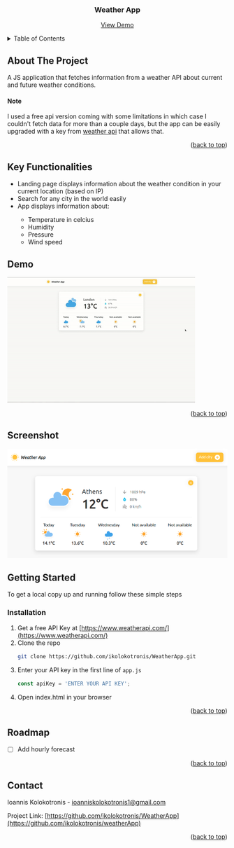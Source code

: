 <div id="top"></div>

<h3 align="center">Weather App</h3>

  <p align="center">
    <a href="#demo">View Demo</a>
  </p>
</div>



<!-- TABLE OF CONTENTS -->
<details>
  <summary>Table of Contents</summary>
  <ol>
    <li>
      <a href="#about-the-project">About The Project</a>
    </li>
    <li>
      <a href="#key-functionalities">Key Functionalities</a>
    </li>
    <li>
      <a href="#getting-started">Getting Started</a>
      <ul>
        <li><a href="#installation">Installation</a></li>
      </ul>
    </li>
    <li><a href="#roadmap">Roadmap</a></li>
    <li><a href="#contact">Contact</a></li>
  </ol>
</details>



<!-- ABOUT THE PROJECT -->
## About The Project

A JS application that fetches information from a weather API  about current and future weather conditions.   
  
  

#### Note
I used a free api version coming with some limitations in which case I couldn't fetch data for more than a couple days, but the app can be easily upgraded with a key from [weather api](https://www.weatherapi.com/) that allows that.

<p align="right">(<a href="#top">back to top</a>)</p>


## Key Functionalities
<ul>
  <li>Landing page displays information about the weather condition in your current location (based on IP)</li>
  <li>Search for any city in the world easily</li>
  <li>App displays information about: </li>
  <ul>
    <li>Temperature in celcius</li>
    <li>Humidity</li>
    <li>Pressure</li>
    <li>Wind speed</li>
  </ul>
</ul>


## Demo

![App gif demo](gifs/Demo.gif)

<p align="right">(<a href="#top">back to top</a>)</p>

## Screenshot

![App screenshot](images/landingpage.png)

<!-- GETTING STARTED -->
## Getting Started

To get a local copy up and running follow these simple steps

### Installation

1. Get a free API Key at [https://www.weatherapi.com/](https://www.weatherapi.com/)
2. Clone the repo
   ```sh
   git clone https://github.com/ikolokotronis/WeatherApp.git
   ```
3. Enter your API key in the first line of `app.js`
   ```js
   const apiKey = 'ENTER YOUR API KEY';
   ```
4. Open index.html in your browser

<p align="right">(<a href="#top">back to top</a>)</p>


<!-- ROADMAP -->
## Roadmap

- [ ] Add hourly forecast


<p align="right">(<a href="#top">back to top</a>)</p>


<!-- CONTACT -->

## Contact
Ioannis Kolokotronis - ioanniskolokotronis1@gmail.com

Project Link: [https://github.com/ikolokotronis/WeatherApp](https://github.com/ikolokotronis/weatherApp)

<p align="right">(<a href="#top">back to top</a>)</p>

